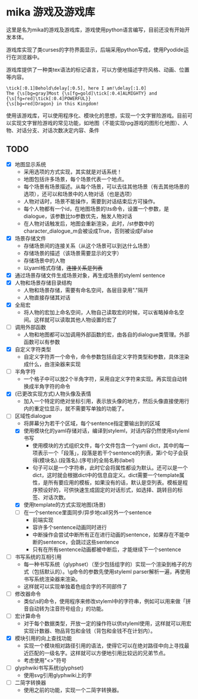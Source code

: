# mika 游戏及游戏库

这里是名为mika的游戏及游戏库，游戏使用python语言编写，目前还没有开始开发本体。

游戏库实现了类curses的字符界面显示，后端采用python写成，使用Pyodide运行在浏览器中。

游戏库提供了一种类tex语法的标记语言，可以方便地描述字符风格、动画、位置等内容。

```plaintext
\tick[:0.1]Behold\delay[:0.5], here I am!\delay[:1.0]
The {\s[bg=gray]Most {\s[fg=gold]\tick[:0.4]ALMIGHTY} and {\s[fg=red]\tick[:0.4]POWERFUL}}
{\s[bg=red]Dragon} in this Kingdom!
```

使用该游戏库，可以使用程序化、模块化的思想，实现一个文字冒险游戏。目前可以实现文字冒险游戏的常见功能，如地图（不能实现rpg游戏的图形化地图）、人物、对话分支、对话次数决定内容、条件

## TODO

- [x] 地图显示系统
  - 采用选项的方式实现，其实就是对话系统！
  - 地图包括许多场景，每个场景代表一个地点。
  - 每个场景有场景描述。从每个场景，可以去往其他场景（有去其他场景的选项），还可以和场景中的人物对话（也是选项）
  - 人物对话时，场景不能操作，需要到对话结束后方可操作。
  - 每个人物都有一个id，在地图场景的\ts命令，设置一个参数，是dialogue，该参数比to参数优先，触发人物对话
  - 在人物对话触发后，地图会重新渲染，此时，/st参数中的character_dialogue_m会被设成True，否则被设成False
- [x] 场景存储文件
  - 存储场景间的连接关系（从这个场景可以到达什么场景）
  - 存储场景的描述（该场景需要显示的文字）
  - 存储场景中的人物
  - 以yaml格式存储，~~连接关系是列表~~
- [x] 通过场景存储文件生成场景对象，再生成场景的styleml sentence
- [x] 人物和场景存储目录结构
  - 人物和场景存储，需要有命名空间，各层目录用"."隔开
  - 人物直接存储其对话
- [x] 全局宏
  - 将人物的宏加上命名空间，人物自己读取宏的时候，可以省略掉命名空间。这样就可以读取其他人物设置的宏了
- [ ] 调用外部函数
  - 人物和地图都可以加调用外部函数的宏，由各自的dialogue类管理。外部函数可以有参数
- [x] 自定义字符类型
  - 自定义字符弄一个命令，命令参数包括自定义字符类型和参数，具体渲染成什么，由渲染器来实现
- [ ] 半角字符
  - 一个格子中可以放2个半角字符，采用自定义字符来实现。再实现自动转换成半角字符的命令
- [x] (已更改实现方式)人物头像及表情
  - 加入一个特定的绝对坐标引用，表示放头像的地方，然后头像直接使用行内的重定位显示，就不需要写单独的功能了。
- [ ] 区域性dialogue
  - 将屏幕分为若干个区域，每个sentence指定要输出到的区域
  - [x] 使用模块化的yaml存储对话，编译到styleml，对话内容仍然使用styleml书写
    - 使用模块的方式组织文件，每个文件包含一个yaml dict，其中的每一项表示一个「段落」，段落是若干个sentence的列表，第i个句子会获得(模块名).(段落名).(序号)的全局名称(label)
    - 句子可以是一个字符串，此时它会将属性都设为默认。还可以是一个dict，这时就会根据dict中的信息自定义。dict需要一个template属性，是所有要应用的模板，如果没有的话，默认是空列表。模板是程序预设好的，可供快速生成固定的对话形式，如选择、跳转目的标签、对话次数。
  - [x] 使用template的方式实现地图(场景)
  - [ ] 在一个sentence里面同步/异步地call另外一个sentence
    - 前端实现
    - 容许多个sentence动画同时进行
    - 中断操作会尝试中断所有正在进行动画的sentence，如果存在不能中断的sentence，会跳过这些sentence
    - 只有在所有sentence动画都被中断后，才能继续下一个sentence
- [ ] 书写系统的互相引用
  - 每一种书写系统（glyphset）（至少包括组字的）实现一个渲染到格子的方式（包括默认的）。\g命令的参数先使用styleml parser解析一遍，再使用书写系统渲染器来渲染。
  - 这样就可以实现单独着色组合字的不同部件了
- [ ] 修改器命令
  - 类似\s的命令，使用程序来修改styleml中的字符串，例如可以用来做「拼音自动转为注音符号组合」的功能。
- [ ] 宏计算命令
  - 对于每个数据类型，开放一定的操作符以供styleml使用，这样就可以用宏实现计数器、物品背包和金钱（背包和金钱不在计划内）。
- [x] 模块引用的向上查找功能
  - 实现一个模块相对路径引用的语法，使得它可以在绝对路径中向上寻找最近匹配的一级名字。这样就可以方便地引用比较远的兄弟节点。
  - 考虑使用"<>"符号
- [ ] glyphwiki书写系统(glyphset)
  - 使用svg引用glyphwiki上的字
- [ ] 二简字转换器
  - 使用之前的功能，实现一个二简字转换器。
